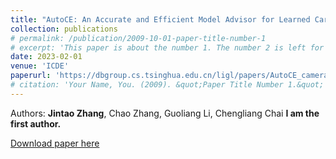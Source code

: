 ```yaml
---
title: "AutoCE: An Accurate and Efficient Model Advisor for Learned Cardinality Estimation"
collection: publications
# permalink: /publication/2009-10-01-paper-title-number-1
# excerpt: 'This paper is about the number 1. The number 2 is left for future work.'
date: 2023-02-01
venue: 'ICDE'
paperurl: 'https://dbgroup.cs.tsinghua.edu.cn/ligl/papers/AutoCE_camera_ready_ICDE2023.pdf'
# citation: 'Your Name, You. (2009). &quot;Paper Title Number 1.&quot; <i>Journal 1</i>. 1(1).'
---
```

<!-- This paper is about the number 1. The number 2 is left for future work. -->
Authors: **Jintao Zhang**, Chao Zhang, Guoliang Li, Chengliang Chai
**I am the first author.**  

[Download paper here](https://dbgroup.cs.tsinghua.edu.cn/ligl/papers/AutoCE_camera_ready_ICDE2023.pdf)

<!-- Recommended citation: Your Name, You. (2009). "Paper Title Number 1." <i>Journal 1</i>. 1(1). -->